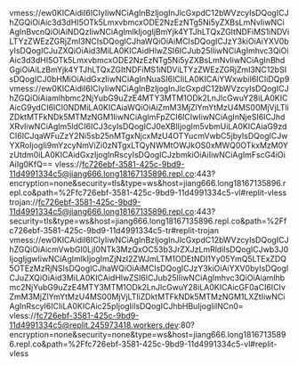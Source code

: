 vmess://ew0KICAidiI6ICIyIiwNCiAgInBzIjogInJlcGxpdC12bWVzcyIsDQogICJhZGQiOiAic3d3dHI5OTk5LmxvbmcxODE2NzEzNTg5Ni5yZXBsLmNvIiwNCiAgInBvcnQiOiAiNDQzIiwNCiAgImlkIjogIjBmYjk4YTJhLTQxZGItNDFiMS1iNDViLTYzZWEzZGRjZmI3NCIsDQogICJhaWQiOiAiMCIsDQogICJzY3kiOiAiYXV0byIsDQogICJuZXQiOiAid3MiLA0KICAidHlwZSI6ICJub25lIiwNCiAgImhvc3QiOiAic3d3dHI5OTk5LmxvbmcxODE2NzEzNTg5Ni5yZXBsLmNvIiwNCiAgInBhdGgiOiAiLzBmYjk4YTJhLTQxZGItNDFiMS1iNDViLTYzZWEzZGRjZmI3NC12bSIsDQogICJ0bHMiOiAidGxzIiwNCiAgInNuaSI6ICIiLA0KICAiYWxwbiI6ICIiDQp9
vmess://ew0KICAidiI6ICIyIiwNCiAgInBzIjogInJlcGxpdC12bWVzcyIsDQogICJhZGQiOiAiamlhbmc2NjYubG9uZzE4MTY3MTM1ODk2LnJlcGwuY28iLA0KICAicG9ydCI6ICI0NDMiLA0KICAiaWQiOiAiZmM3MjZlYmYtMzU4MS00MjVjLTliZDktMTFkNDk5MTMzNGM1IiwNCiAgImFpZCI6ICIwIiwNCiAgInNjeSI6ICJhdXRvIiwNCiAgIm5ldCI6ICJ3cyIsDQogICJ0eXBlIjogIm5vbmUiLA0KICAiaG9zdCI6ICJqaWFuZzY2Ni5sb25nMTgxNjcxMzU4OTYucmVwbC5jbyIsDQogICJwYXRoIjogIi9mYzcyNmViZi0zNTgxLTQyNWMtOWJkOS0xMWQ0OTkxMzM0YzUtdm0iLA0KICAidGxzIjogInRscyIsDQogICJzbmkiOiAiIiwNCiAgImFscG4iOiAiIg0KfQ==
vless://fc726ebf-3581-425c-9bd9-11d4991334c5@jiang666.long18167135896.repl.co:443?encryption=none&security=tls&type=ws&host=jiang666.long18167135896.repl.co&path=%2Ffc726ebf-3581-425c-9bd9-11d4991334c5-vl#replit-vless
trojan://fc726ebf-3581-425c-9bd9-11d4991334c5@jiang666.long18167135896.repl.co:443?security=tls&type=ws&host=jiang666.long18167135896.repl.co&path=%2Ffc726ebf-3581-425c-9bd9-11d4991334c5-tr#replit-trojan
vmess://ew0KICAidiI6ICIyIiwNCiAgInBzIjogInJlcGxpdC12bWVzcyIsDQogICJhZGQiOiAicmVwbGl0LjI0NTk3MzQxOC53b3JrZXJzLmRldiIsDQogICJwb3J0IjogIjgwIiwNCiAgImlkIjogImZjNzI2ZWJmLTM1ODEtNDI1Yy05YmQ5LTExZDQ5OTEzMzRjNSIsDQogICJhaWQiOiAiMCIsDQogICJzY3kiOiAiYXV0byIsDQogICJuZXQiOiAid3MiLA0KICAidHlwZSI6ICJub25lIiwNCiAgImhvc3QiOiAiamlhbmc2NjYubG9uZzE4MTY3MTM1ODk2LnJlcGwuY28iLA0KICAicGF0aCI6ICIvZmM3MjZlYmYtMzU4MS00MjVjLTliZDktMTFkNDk5MTMzNGM1LXZtIiwNCiAgInRscyI6ICIiLA0KICAic25pIjogIiIsDQogICJhbHBuIjogIiINCn0=
vless://fc726ebf-3581-425c-9bd9-11d4991334c5@replit.245973418.workers.dev:80?encryption=none&security=none&type=ws&host=jiang666.long18167135896.repl.co&path=%2Ffc726ebf-3581-425c-9bd9-11d4991334c5-vl#replit-vless
